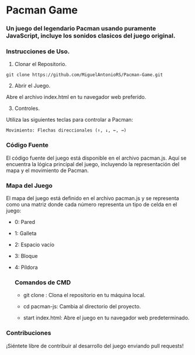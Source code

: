 # Pacman Game
  
### Un juego del legendario Pacman usando puramente JavaScript, incluye los sonidos clasicos del juego original.
 
### Instrucciones de Uso.
 
  1. Clonar el Repositorio.
    
    git clone https://github.com/MiguelAntonioRS/Pacman-Game.git 

  2. Abrir el Juego.

  Abre el archivo index.html en tu navegador web preferido.

  3. Controles.

Utiliza las siguientes teclas para controlar a Pacman:

    Movimiento: Flechas direccionales (↑, ↓, ←, →) 
    
### Código Fuente

El código fuente del juego está disponible en el archivo pacman.js. Aquí se encuentra la lógica principal del juego, incluyendo la representación del mapa y el movimiento de Pacman.

### Mapa del Juego

El mapa del juego está definido en el archivo pacman.js y se representa como una matriz donde cada número representa un tipo de celda en el juego:

* 0: Pared

* 1: Galleta

* 2: Espacio vacío

* 3: Bloque

* 4: Píldora

  ### Comandos de CMD

    * git clone <URL>: Clona el repositorio en tu máquina local.
      
    * cd pacman-js: Cambia al directorio del proyecto.
      
    * start index.html: Abre el juego en tu navegador web predeterminado.
 
      
### Contribuciones

¡Siéntete libre de contribuir al desarrollo del juego enviando pull requests!
